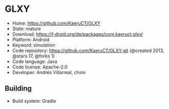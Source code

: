 # GLXY

- Home: https://github.com/KaeruCT/GLXY
- State: mature
- Download: https://f-droid.org/de/packages/com.kaeruct.glxy/
- Platform: Android
- Keyword: simulation
- Code repository: https://github.com/KaeruCT/GLXY.git (@created 2013, @stars 17, @forks 1)
- Code language: Java
- Code license: Apache-2.0
- Developer: Andrés Villarreal, chsm

## Building

- Build system: Gradle

